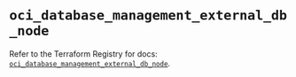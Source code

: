 # `oci_database_management_external_db_node`

Refer to the Terraform Registry for docs: [`oci_database_management_external_db_node`](https://registry.terraform.io/providers/oracle/oci/6.18.0/docs/resources/database_management_external_db_node).
